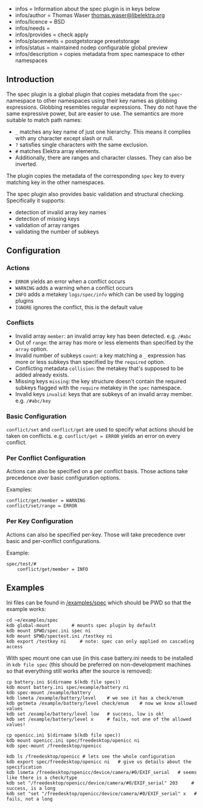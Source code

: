 - infos = Information about the spec plugin is in keys below
- infos/author = Thomas Waser <thomas.waser@libelektra.org>
- infos/licence = BSD
- infos/needs =
- infos/provides = check apply
- infos/placements = postgetstorage presetstorage
- infos/status = maintained nodep configurable global preview
- infos/description = copies metadata from spec namespace to other namespaces

## Introduction

The spec plugin is a global plugin that copies metadata from the `spec`-namespace to other namespaces using their key names as globbing expressions.
Globbing resembles regular expressions. They do not have the same expressive power, but are easier to use. The semantics are more suitable to match path names:

- `_` matches any key name of just one hierarchy. This means it complies with any character except slash or null.
- `?` satisfies single characters with the same exclusion.
- `#` matches Elektra array elements.
- Additionally, there are ranges and character classes. They can also be inverted.

The plugin copies the metadata of the corresponding `spec` key to every matching key in the other namespaces.

The spec plugin also provides basic validation and structural checking.
Specifically it supports:

- detection of invalid array key names
- detection of missing keys
- validation of array ranges
- validating the number of subkeys

## Configuration

### Actions

- `ERROR` yields an error when a conflict occurs
- `WARNING` adds a warning when a conflict occurs
- `INFO` adds a metakey `logs/spec/info` which can be used by logging plugins
- `IGNORE` ignores the conflict, this is the default value

### Conflicts

- Invalid array `member`: an invalid array key has been detected. e.g. `/#abc`
- Out of `range`: the array has more or less elements than specified by the `array` option.
- Invalid number of subkeys `count`: a key matching a `_` expression has more or less subkeys than specified by the `required` option.
- Conflicting metadata `collision`: the metakey that's supposed to be added already exists.
- Missing keys `missing`: the key structure doesn't contain the required subkeys flagged with the `require` metakey in the `spec` namespace.
- Invalid keys `invalid`: keys that are subkeys of an invalid array member. e.g. `/#abc/key`

### Basic Configuration

`conflict/set` and `conflict/get` are used to specify what actions should be taken on conflicts. e.g. `conflict/get = ERROR` yields an error on every conflict.

### Per Conflict Configuration

Actions can also be specified on a per conflict basis. Those actions take precedence over basic configuration options.

Examples:

    conflict/get/member = WARNING
    conflict/set/range = ERROR

### Per Key Configuration

Actions can also be specified per-key. Those will take precedence over basic and per-conflict configurations.

Example:

    spec/test/#
        conflict/get/member = INFO

## Examples

Ini files can be found in [/examples/spec](/examples/spec) which should be PWD
so that the example works:

    cd ~e/examples/spec
    kdb global-mount        # mounts spec plugin by default
    kdb mount $PWD/spec.ini spec ni
    kdb mount $PWD/spectest.ini /testkey ni
    kdb export /testkey ni     # note: spec can only applied on cascading access

With spec mount one can use (in this case battery.ini needs to be installed in
`kdb file spec` (this should be preferred on non-development machines so that
everything still works after the source is removed):

    cp battery.ini $(dirname $(kdb file spec))
    kdb mount battery.ini spec/example/battery ni
    kdb spec-mount /example/battery
    kdb lsmeta /example/battery/level    # we see it has a check/enum
    kdb getmeta /example/battery/level check/enum    # now we know allowed values
    kdb set /example/battery/level low   # success, low is ok!
    kdb set /example/battery/level x     # fails, not one of the allowed values!

    cp openicc.ini $(dirname $(kdb file spec))
    kdb mount openicc.ini spec/freedesktop/openicc ni
    kdb spec-mount /freedesktop/openicc

    kdb ls /freedesktop/openicc # lets see the whole configuration
    kdb export spec/freedesktop/openicc ni   # give us details about the specification
    kdb lsmeta /freedesktop/openicc/device/camera/#0/EXIF_serial   # seems like there is a check/type
    kdb set "/freedesktop/openicc/device/camera/#0/EXIF_serial" 203     # success, is a long
    kdb set "set "/freedesktop/openicc/device/camera/#0/EXIF_serial" x   # fails, not a long

